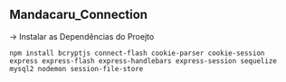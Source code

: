 ## Mandacaru_Connection

-> Instalar as Dependências do Proejto
````
npm install bcryptjs connect-flash cookie-parser cookie-session express express-flash express-handlebars express-session sequelize mysql2 nodemon session-file-store
````
